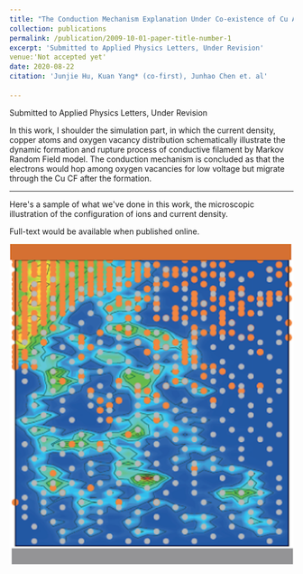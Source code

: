 ```yaml
---
title: "The Conduction Mechanism Explanation Under Co-existence of Cu Atom and Oxygen Vacancy in Zinc Oxide Based RRAM by Markov Random Field Simulatiom"
collection: publications
permalink: /publication/2009-10-01-paper-title-number-1
excerpt: 'Submitted to Applied Physics Letters, Under Revision'
venue:'Not accepted yet'
date: 2020-08-22
citation: 'Junjie Hu, Kuan Yang* (co-first), Junhao Chen et. al'

---
```

Submitted to Applied Physics Letters, Under Revision


In this work, I shoulder the simulation part, in which the current density, copper atoms and oxygen vacancy distribution schematically illustrate the dynamic formation and rupture process of conductive filament by Markov Random Field model. The conduction mechanism is concluded as that the electrons would hop among oxygen vacancies for low voltage but migrate through the Cu CF after the formation.

---

Here's a sample of what we've done in this work, the microscopic illustration of the configuration of ions and current density.

Full-text would be available when published online.

![Pic for Illustration](/images/paper_1.png)
